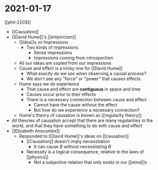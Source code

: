 # 2021-01-17

[[phil-2203]]

- [[Causation]]
- [[David Hume]]'s [[empiricism]]
  - [[Idea]]s vs Impressions
    - Two kinds of impressions
      - Sense impressions
      - Impressions coming from introspection
  - All our ideas are copied from our impressions
  - Cause and effect is a tricky one for [[David Hume]]
    - What exactly do we *see* when observing a causal process?
    - We don't see any "force" or "power" that causes effects
  - Hume says we *do* experience
    - That cause and effect are **contiguous** in space and time
    - Causes occur prior to their effects
    - There is a necessary connection between cause and effect
      - Cannot have the cause without the effect
      - But how do we experience a necessary connection?
  - Hume's theory of causation is known as [[regularity theory]]
- *All* theories of causation accept that there are many regularities in the world, and that they have something to do with cause and effect
- [[Elizabeth Anscombe]]
  - Responded to [[David Hume]]'s ideas on [[causation]]
    - [[Causation]] doesn't imply necessitation
      - It can cause $B$ without necessitating $B$
    - Necessity is a logical consequence, relative to the laws of [[physics]]
      - Not a subjective relation that only exists in our [[mind]]s

